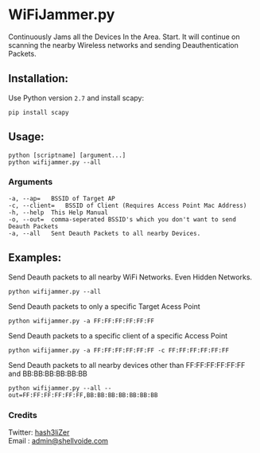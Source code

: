 # WiFiJammer.py

Continuously Jams all the Devices In the Area. Start. It will continue on scanning the nearby Wireless networks and sending Deauthentication Packets.

## Installation:
Use Python version `2.7` and install scapy:
```
pip install scapy
```

## Usage:
```
python [scriptname] [argument...]
python wifijammer.py --all
```

### Arguments
```
-a, --ap=	BSSID of Target AP
-c, --client=	BSSID of Client (Requires Access Point Mac Address)
-h, --help	This Help Manual
-o, --out=	comma-seperated BSSID's which you don't want to send Deauth Packets
-a, --all	Sent Deauth Packets to all nearby Devices.
```

## Examples:

Send Deauth packets to all nearby WiFi Networks. Even Hidden Networks.
```
python wifijammer.py --all
```
Send Deauth packets to only a specific Target Acess Point

```
python wifijammer.py -a FF:FF:FF:FF:FF:FF
```

Send Deauth packets to a specific client of a specific Access Point
```
python wifijammer.py -a FF:FF:FF:FF:FF:FF -c FF:FF:FF:FF:FF:FF
```
Send Deauth packets to all nearby devices other than FF:FF:FF:FF:FF:FF and BB:BB:BB:BB:BB:BB
```
python wifijammer.py --all --out=FF:FF:FF:FF:FF:FF,BB:BB:BB:BB:BB:BB:BB
```

### Credits
Twitter: <a href="//twitter.com/hash3liZer">hash3liZer</a><br>
Email  : <a href="mailto:admin@shellvoide.com">admin@shellvoide.com</a>
